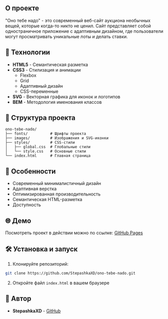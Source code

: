 ## О проекте

"Оно тебе надо" - это современный веб-сайт аукциона необычных вещей, которые когда-то никто не ценил. Сайт представляет собой одностраничное приложение с адаптивным дизайном, где пользователи могут просматривать уникальные лоты и делать ставки.

## 🚀 Технологии

- **HTML5** - Семантическая разметка
- **CSS3** - Стилизация и анимации
  - Flexbox
  - Grid
  - Адаптивный дизайн
  - CSS-переменные
- **SVG** - Векторная графика для иконок и логотипов
- **BEM** - Методология именования классов

## 📁 Структура проекта

```
ono-tebe-nado/
├── fonts/          # Шрифты проекта
├── images/         # Изображения и SVG-иконки
├── styles/         # CSS-стили
│   ├── global.css  # Глобальные стили
│   └── style.css   # Основные стили
└── index.html      # Главная страница
```

## 🎨 Особенности

- Современный минималистичный дизайн
- Адаптивная верстка
- Оптимизированная производительность
- Семантическая HTML-разметка
- Доступность

## 🌐 Демо

Посмотреть проект в действии можно по ссылке: [GitHub Pages](https://stepashkaxd.github.io/ono-tebe-nado/)

## 🛠️ Установка и запуск

1. Клонируйте репозиторий:
```bash
git clone https://github.com/StepashkaXD/ono-tebe-nado.git
```

2. Откройте файл `index.html` в вашем браузере

## 👥 Автор

- **StepashkaXD** - [GitHub](https://github.com/StepashkaXD)

